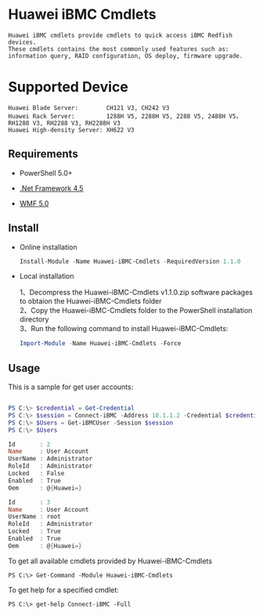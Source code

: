 # Huawei iBMC Cmdlets

    Huawei iBMC cmdlets provide cmdlets to quick access iBMC Redfish devices.  
    These cmdlets contains the most commonly used features such as: information query, RAID configuration, OS deploy, firmware upgrade.

# Supported Device

    Huawei Blade Server:        CH121 V3, CH242 V3  
    Huawei Rack Server:         1288H V5, 2288H V5, 2288 V5, 2488H V5，RH1288 V3, RH2288 V3, RH2288H V3   
    Huawei High-density Server: XH622 V3

## Requirements

- PowerShell 5.0+

- [.Net Framework 4.5](http://www.microsoft.com/en-us/download/details.aspx?id=30653)

- [WMF 5.0](https://www.microsoft.com/en-us/download/details.aspx?id=50395)

## Install

- Online installation  

  ```powershell
  Install-Module -Name Huawei-iBMC-Cmdlets -RequiredVersion 1.1.0
  ```
- Local installation  

  1、Decompress the Huawei-iBMC-Cmdlets v1.1.0.zip software packages to obtaion the Huawei-iBMC-Cmdlets folder  
  2、Copy the Huawei-iBMC-Cmdlets folder to the PowerShell installation directory  
  3、Run the following command to install Huawei-iBMC-Cmdlets:  
  
  ```powershell
  Import-Module -Name Huawei-iBMC-Cmdlets -Force
  ```

## Usage

This is a sample for get user accounts:

```powershell

PS C:\> $credential = Get-Credential
PS C:\> $session = Connect-iBMC -Address 10.1.1.2 -Credential $credential -TrustCert
PS C:\> $Users = Get-iBMCUser -Session $session
PS C:\> $Users

Id       : 2
Name     : User Account
UserName : Administrator
RoleId   : Administrator
Locked   : False
Enabled  : True
Oem      : @{Huawei=}

Id       : 3
Name     : User Account
UserName : root
RoleId   : Administrator
Locked   : True
Enabled  : True
Oem      : @{Huawei=}

```

To get all available cmdlets provided by Huawei-iBMC-Cmdlets

```
PS C:\> Get-Command -Module Huawei-iBMC-Cmdlets
```


To get help for a specified cmdlet:

```
PS C:\> get-help Connect-iBMC -Full
```
